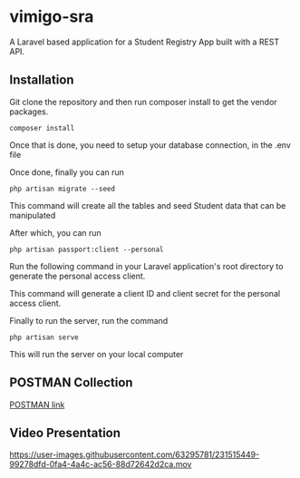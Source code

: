 # vimigo-sra  
A Laravel based application for a Student Registry App built with a REST API.

## Installation
Git clone the repository and then run composer install to get the vendor packages.

    composer install

Once that is done, you need to setup your database connection, in the .env file

Once done, finally you can run

    php artisan migrate --seed

This command will create all the tables and seed Student data that can be manipulated

After which, you can run

    php artisan passport:client --personal

Run the following command in your Laravel application's root directory to generate the personal access client.    
  
This command will generate a client ID and client secret for the personal access client. 

Finally to run the server, run the command

    php artisan serve

This will run the server on your local computer

## POSTMAN Collection
[POSTMAN link](/vimigo-sra.postman_collection.json)
## Video Presentation
https://user-images.githubusercontent.com/63295781/231515449-99278dfd-0fa4-4a4c-ac56-88d72642d2ca.mov

